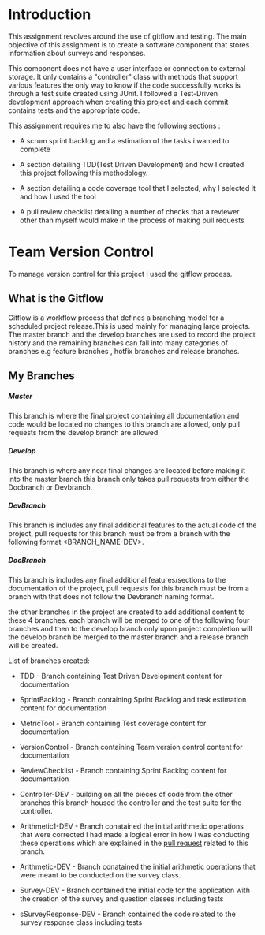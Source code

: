 # Introduction

This assignment revolves around the use of gitflow and testing. The main objective of this assignment is to create a software component that stores information about surveys and responses.

This component does not have a user interface or connection to external storage. It only contains a "controller" class with methods that support various features the only way to know if the code successfully works is through a test suite created using JUnit. I followed a Test-Driven development approach when creating this project and each commit contains tests and the appropriate code.

This assignment requires me to also have the following sections :

* A scrum sprint backlog and a estimation of the tasks i wanted to complete

* A section detailing TDD(Test Driven Development) and how I created this project following this methodology.

* A section detailing a code coverage tool that I selected, why I selected it and how I used the tool

* A pull review checklist detailing a number of checks that a reviewer other than myself would make in the process of making pull requests


# Team Version Control


To manage version control for this project I used the gitflow process.

## What is the Gitflow

Gitflow is a workflow process that defines a branching model for a scheduled project release.This is used mainly for managing large projects. The master branch and the develop branches are used to record the project history and the remaining branches can fall into many categories of branches e.g feature branches , hotfix branches and release branches.

## My Branches

##### Master
This branch is where the final project containing all documentation and code would be located no changes to this branch are allowed, only pull requests from the develop branch are allowed

##### Develop
This branch is where any near final changes are located before making it into the master branch this branch only takes pull requests from either the Docbranch or Devbranch.

##### DevBranch
This branch is includes any final additional features to the actual code of the project, pull requests for this branch must be from a branch with the following format <BRANCH_NAME-DEV>.

##### DocBranch
This branch is includes any final additional features/sections to the documentation of the project, pull requests for this branch must be from a branch with that does not follow the Devbranch naming format.

the other branches in the project are created to add additional content to these 4 branches. each branch will be merged to one of the following four branches and then to the develop branch only upon project completion will the develop branch be merged to the master branch and a release branch will be created.

List of branches created:

* TDD - Branch containing Test Driven Development content for documentation

* SprintBacklog - Branch containing Sprint Backlog and task estimation  content for documentation

* MetricTool - Branch containing Test coverage content for documentation

* VersionControl - Branch containing Team version control content for documentation

* ReviewChecklist - Branch containing Sprint Backlog content for documentation

* Controller-DEV - building on all the pieces of code from the other branches this branch housed the controller and the test suite for the controller.

* Arithmetic1-DEV - Branch conatained the initial arithmetic operations that were corrected I had made a logical error in how i was conducting these operations which are explained in the [pull request](https://github.com/Lordjiggyx/SQAF/pull/7) related to this branch.

* Arithmetic-DEV - Branch conatained the initial arithmetic operations that were meant to be conducted on the survey class.

* Survey-DEV - Branch contained the initial code for the application with the creation of the survey and question classes including tests

* sSurveyResponse-DEV - Branch contained the code related to the survey response class including tests








